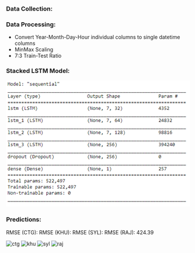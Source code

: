 ### Data Collection:


### Data Processing:
- Convert Year-Month-Day-Hour individual columns to single datetime columns
- MinMax Scaling
- 7:3 Train-Test Ratio

### Stacked LSTM Model:

![model](bd_irradiation_images/model.PNG)

### Predictions:

RMSE (CTG):
RMSE (KHU):
RMSE (SYL):
RMSE (RAJ): 424.39

![ctg](bd_irradiation_images/ctg_ghi.png)
![khu](bd_irradiation_images/khu_ghi.png)
![syl](bd_irradiation_images/syl_ghi.png)
![raj](bd_irradiation_images/raj_ghi.png)
